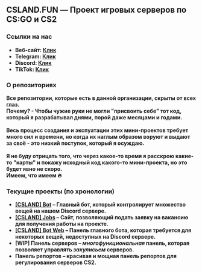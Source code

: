 ## CSLAND.FUN — Проект игровых серверов по CS:GO и CS2

### Ссылки на нас
- <strong>Веб-сайт: <a href="https://csland.fun/">Клик</a></strong>
- <strong>Telegram: <a href="https://t.me/csland_project">Клик</a></strong>
- <strong>Discord: <a href="https://discord.gg/csland-936334108240543785">Клик</a></strong>
- <strong>TikTok: <a href="https://www.tiktok.com/@cs.land">Клик</a></strong>

### О репозиториях
<strong>Все репозитории, которые есть в данной организации, скрыты от всех глаз.</strong> <br />
<strong>Почему? - Чтобы чужие руки не могли "присвоить себе" тот код, который я разрабатывал днями, порой даже месяцами и годами.</strong> <br /> <br />
<strong>Весь процесс создания и экспуатации этих мини-проектов требует много сил и времени, но когда их наглым образом воруют и выдают за своё - это низкий поступок, который я осуждаю.</strong> <br /> <br />
<strong>Я не буду отрицать того, что через какое-то время я расскрою какие-то "карты" и покажу исходный код какого-то мини-проекта, но это будет явно не скоро.</strong> <br />
<strong>Имеем, что имеем 🔥</strong>

### Текущие проекты (по хронологии)
- <strong>[[CSLAND] Bot](https://discord.gg/5yAEZmPRJJ) – Главный бот, который контролирует множество вещей на нашем Discord сервере.</strong>
- <strong>[[CSLAND] Jobs](https://jobs.csland.fun/) – Сайт, позволяющий подать заявку на вакансию для получения работы на проекте.</strong>
- <strong>[[CSLAND] Bot Web](https://bot.csland.fun) – Панель главного бота, которая требуется для некоторых вещей, недоступных на Discord сервере.</strong>
- <strong>[WIP] Панель серверов – _многофункциональная_ панель, которая позволяет управлять _закулисьем_ серверов.</strong>
- <strong>Панель репортов – красивая и мощная панель репортов для регулирования серверов CS2.</strong>
